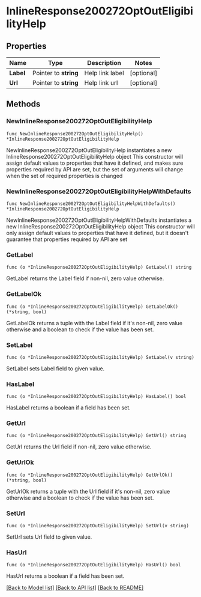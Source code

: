 # InlineResponse200272OptOutEligibilityHelp

## Properties

Name | Type | Description | Notes
------------ | ------------- | ------------- | -------------
**Label** | Pointer to **string** | Help link label | [optional] 
**Url** | Pointer to **string** | Help link url | [optional] 

## Methods

### NewInlineResponse200272OptOutEligibilityHelp

`func NewInlineResponse200272OptOutEligibilityHelp() *InlineResponse200272OptOutEligibilityHelp`

NewInlineResponse200272OptOutEligibilityHelp instantiates a new InlineResponse200272OptOutEligibilityHelp object
This constructor will assign default values to properties that have it defined,
and makes sure properties required by API are set, but the set of arguments
will change when the set of required properties is changed

### NewInlineResponse200272OptOutEligibilityHelpWithDefaults

`func NewInlineResponse200272OptOutEligibilityHelpWithDefaults() *InlineResponse200272OptOutEligibilityHelp`

NewInlineResponse200272OptOutEligibilityHelpWithDefaults instantiates a new InlineResponse200272OptOutEligibilityHelp object
This constructor will only assign default values to properties that have it defined,
but it doesn't guarantee that properties required by API are set

### GetLabel

`func (o *InlineResponse200272OptOutEligibilityHelp) GetLabel() string`

GetLabel returns the Label field if non-nil, zero value otherwise.

### GetLabelOk

`func (o *InlineResponse200272OptOutEligibilityHelp) GetLabelOk() (*string, bool)`

GetLabelOk returns a tuple with the Label field if it's non-nil, zero value otherwise
and a boolean to check if the value has been set.

### SetLabel

`func (o *InlineResponse200272OptOutEligibilityHelp) SetLabel(v string)`

SetLabel sets Label field to given value.

### HasLabel

`func (o *InlineResponse200272OptOutEligibilityHelp) HasLabel() bool`

HasLabel returns a boolean if a field has been set.

### GetUrl

`func (o *InlineResponse200272OptOutEligibilityHelp) GetUrl() string`

GetUrl returns the Url field if non-nil, zero value otherwise.

### GetUrlOk

`func (o *InlineResponse200272OptOutEligibilityHelp) GetUrlOk() (*string, bool)`

GetUrlOk returns a tuple with the Url field if it's non-nil, zero value otherwise
and a boolean to check if the value has been set.

### SetUrl

`func (o *InlineResponse200272OptOutEligibilityHelp) SetUrl(v string)`

SetUrl sets Url field to given value.

### HasUrl

`func (o *InlineResponse200272OptOutEligibilityHelp) HasUrl() bool`

HasUrl returns a boolean if a field has been set.


[[Back to Model list]](../README.md#documentation-for-models) [[Back to API list]](../README.md#documentation-for-api-endpoints) [[Back to README]](../README.md)


